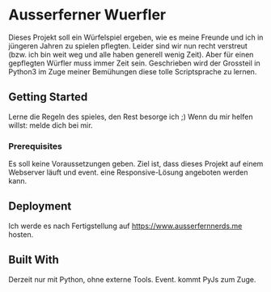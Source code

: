 # Ausserferner Wuerfler

Dieses Projekt soll ein Würfelspiel ergeben, wie es meine Freunde und ich in jüngeren Jahren zu spielen pflegten. Leider sind wir nun recht verstreut (bzw. ich bin weit weg und alle haben generell wenig Zeit). Aber für einen gepflegten Würfler muss immer Zeit sein.
Geschrieben wird der Grossteil in Python3 im Zuge meiner Bemühungen diese tolle Scriptsprache zu lernen.

## Getting Started

Lerne die Regeln des spieles, den Rest besorge ich ;) Wenn du mir helfen willst: melde dich bei mir.

### Prerequisites

Es soll keine Voraussetzungen geben. Ziel ist, dass dieses Projekt auf einem Webserver läuft und event. eine Responsive-Lösung angeboten werden kann.

## Deployment

Ich werde es nach Fertigstellung auf https://www.ausserfernnerds.me hosten.

## Built With

Derzeit nur mit Python, ohne externe Tools. Event. kommt PyJs zum Zuge.
